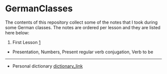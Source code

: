 # GermanClasses

The contents of this repository collect some of the notes that I took during some
German classes. The notes are ordered per lesson and they are listed here below:

1. First Lesson [1]
  * Presentation, Numbers, Present regular verb conjugation, Verb to be

-----------------------------
* Personal dictionary [dictionary_link]
  
[comment]: <links>
[1]: Lessons/2017_01_09.md
[dictionary_link]: dictionary.md

